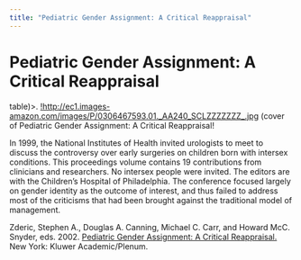 ```yaml
---
title: "Pediatric Gender Assignment: A Critical Reappraisal"
---
```


# Pediatric Gender Assignment: A Critical Reappraisal

table)&gt;. <a href="http://www.amazon.com/exec/obidos/ASIN/0306467593/intersexsocietyo">!http://ec1.images-amazon.com/images/P/0306467593.01._AA240_SCLZZZZZZZ_.jpg (cover of Pediatric Gender Assignment: A Critical Reappraisal!</a>  


In 1999, the National Institutes of Health invited urologists to meet to discuss the controversy over early surgeries on children born with intersex conditions. This proceedings volume contains 19 contributions from clinicians and researchers. No intersex people were invited. The editors are with the Children&#8217;s Hospital of Philadelphia. The conference focused largely on gender identity as the outcome of interest, and thus failed to address most of the criticisms that had been brought against the traditional model of management.  

Zderic, Stephen A., Douglas A. Canning, Michael C. Carr, and Howard McC. Snyder, eds. 2002. <a href="http://www.amazon.com/exec/obidos/ASIN/0306467593/intersexsocietyo">Pediatric Gender Assignment: A Critical Reappraisal.</a> New York: Kluwer Academic/Plenum.